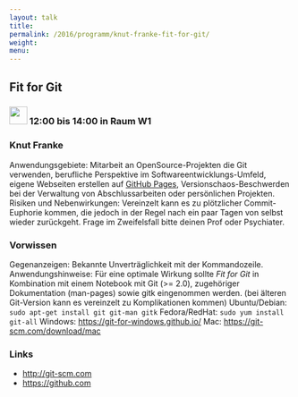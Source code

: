 ```yaml
---
layout: talk
title:
permalink: /2016/programm/knut-franke-fit-for-git/
weight:
menu:
---
```

## Fit for Git

### <img height = "32" src="../../../images/workshop.svg"> 12:00 bis 14:00 in Raum W1

### Knut Franke

Anwendungsgebiete: Mitarbeit an OpenSource-Projekten die Git verwenden, berufliche Perspektive im Softwareentwicklungs-Umfeld, eigene Webseiten erstellen auf [GitHub Pages](https://pages.github.com/), Versionschaos-Beschwerden bei der Verwaltung von Abschlussarbeiten oder persönlichen Projekten.  Risiken und Nebenwirkungen: Vereinzelt kann es zu plötzlicher Commit-Euphorie kommen, die jedoch in der Regel nach ein paar Tagen von selbst wieder zurückgeht. Frage im Zweifelsfall bitte deinen Prof oder Psychiater.

### Vorwissen

Gegenanzeigen: Bekannte Unverträglichkeit mit der Kommandozeile.  Anwendungshinweise: Für eine optimale Wirkung sollte *Fit for Git* in Kombination mit einem Notebook mit Git (>= 2.0), zugehöriger Dokumentation (man-pages) sowie gitk eingenommen werden. (bei älteren Git-Version kann es vereinzelt zu Komplikationen kommen)  Ubuntu/Debian: `sudo apt-get install git git-man gitk`  Fedora/RedHat: `sudo yum install git-all`  Windows: https://git-for-windows.github.io/  Mac: https://git-scm.com/download/mac

### Links

- <a href="http://git-scm.com" target="_blank">http://git-scm.com</a>
- <a href="https://github.com" target="_blank">https://github.com</a>
